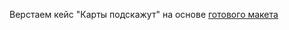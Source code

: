 Верстаем кейс "Карты подскажут" на основе <a href="https://www.figma.com/file/XFnibf2SfG9bhIzOrlUQdN/%235-Карты-подскажут-(Copy)?type=design&node-id=0-1&mode=design&t=7rjcamAOJWaH9ZZw-0" target="_blank">готового макета</a>
